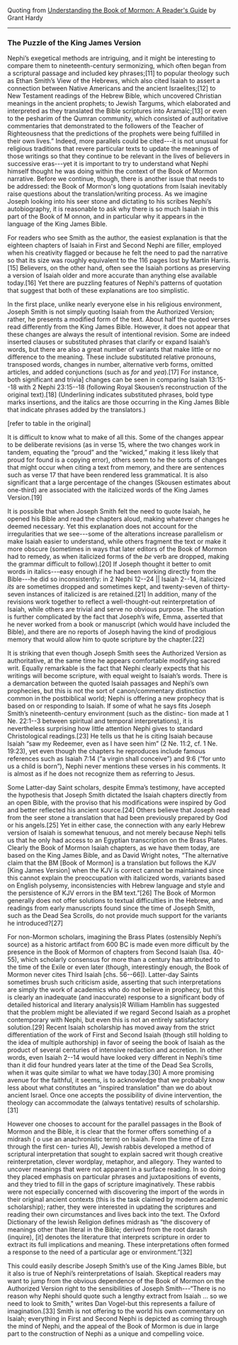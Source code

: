 
Quoting from [Understanding the Book of Mormon: A Reader's Guide](https://books.google.com/books?id=aXw7DwAAQBAJ&pg=PA69&lpg=PA69&dq=Grant+Hardy+%22simply+the+work+of+academics+who+do+not+believe+in+prophecy%22&source=bl&ots=RxqfVdU4bs&sig=yfeviy2oXA2jrr1cIMGBRnrA5-k&hl=en&sa=X&ved=0ahUKEwi3wJ6Z-LrbAhVQXq0KHTnuBf8Q6AEIKTAA#v=onepage&q=Grant%20Hardy%20%22simply%20the%20work%20of%20academics%20who%20do%20not%20believe%20in%20prophecy%22&f=false) by Grant Hardy

---

### The Puzzle of the King James Version

Nephi’s exegetical methods are intriguing, and it might be interesting to compare them to nineteenth-century sermonizing, which often began from a scriptural passage and included key phrases;[11] to popular theology such as Ethan Smith’s View of the Hebrews, which also cited Isaiah to assert a connection between Native Americans and the ancient Israelites;[12] to New Testament readings of the Hebrew Bible, which uncovered Christian meanings in the ancient prophets; to Jewish Targums, which elaborated and interpreted as they translated the Bible scriptures into Aramaic;[13] or even to the pesharim of the Qumran community, which consisted of authoritative commentaries that demonstrated to the followers of the Teacher of Righteousness that the predictions of the prophets were being fulfilled in their own lives.” Indeed, more parallels could be cited---it is not unusual for religious traditions that revere particular texts to update the meanings of those writings so that they continue to be relevant in the lives of believers in successive eras---yet it is important to try to understand what Nephi himself thought he was doing within the context of the Book of Mormon narrative. Before we continue, though, there is another issue that needs to be addressed: the Book of Mormon's long quotations from Isaiah inevitably raise questions about the translation/writing process. As we imagine Joseph looking into his seer stone and dictating to his scribes Nephi’s autobiography, it is reasonable to ask why there is so much Isaiah in this part of the Book of M onnon, and in particular why it appears in the language of the King James Bible.

For readers who see Smith as the author, the easiest explanation is that the eighteen chapters of Isaiah in First and Second Nephi are filler, employed when his creativity flagged or because he felt the need to pad the narrative so that its size was roughly equivalent to the 116 pages lost by Martin Harris.[15] Believers, on the other hand, often see the Isaiah portions as preserving a version of Isaiah older and more
accurate than anything else available today.[16] Yet there are puzzling features of Nephi’s patterns of quotation that suggest that both of these explanations are too simplistic.

In the first place, unlike nearly everyone else in his religious environment, Joseph Smith is not simply quoting Isaiah from the Authorized Version; rather, he presents a modified form of the text. About half the quoted verses read differently from the King James Bible. However, it does not appear that these changes are always the result of intentional revision. Some are indeed inserted clauses or substituted phrases that clarify or expand Isaiah’s words, but there are also a great number of variants that make little or no difference to the meaning. These include substituted relative pronouns, transposed words, changes in number, alternative verb forms, omitted articles, and added conjunctions (such as _for_ and _yea_).[17] For instance, both significant and trivia] changes can be seen in comparing Isaiah 13:15--18 with 2 Nephi 23:15--18 (following Royal Skousen’s reconstruction of the original text).[18]  (Underlining indicates substituted phrases, bold type marks insertions, and the italics are those occurring in the King James Bible that indicate phrases added by the translators.)

[refer to table in the original]

It is difficult to know what to make of all this. Some of the changes appear to be deliberate revisions (as in verse 15, where the two changes work in tandem, equating the “proud” and the “wicked,” making it less likely that proud for found is a copying error), others seem to he the sorts of changes that might occur when citing a text from memory, and there are sentences such as verse 17 that have been rendered less grammatical. It is also significant that a large percentage of the changes (Skousen estimates about one-third) are associated with the italicized words of the King James Version.[19]

It is possible that when Joseph Smith felt the need to quote Isaiah, he opened his Bible and read the chapters aloud, making whatever changes he deemed necessary. Yet this explanation does not account for the irregularities that we see---some of the alterations increase parallelism or make Isaiah easier to understand, while others fragment the text or make it more obscure (sometimes in ways that later editors of the Book of Mormon had to remedy, as when italicized forms of the _be_ verb are dropped, making the grammar difficult to follow).[20] If Joseph thought it better to omit words in italics---easy enough if he had been working directly from the Bible---he did so inconsistently: in 2 Nephi 12--24 || Isaiah 2--14, italicized _its_ are sometimes dropped and sometimes kept, and twenty-seven of thirty-seven instances of italicized is are retained.[21] In addition, many of the revisions work together to reflect a well-thought-out reinterpretation of Isaiah, while others are trivial and serve no obvious purpose. The situation is further complicated by the fact that Joseph’s wife, Emma, asserted that he never worked from a book or manuscript (which would have included the Bible), and there are no reports of Joseph having the kind of prodigious memory that would allow him to quote scripture by the chapter.[22]

It is striking that even though Joseph Smith sees the Authorized Version as authoritative, at the same time he appears comfortable modifying sacred writ.  Equally remarkable is the fact that Nephi clearly expects that his writings will become scripture, with equal weight to Isaiah’s words. There is a demarcation between the quoted Isaiah passages and Nephi’s own prophecies, but this is not the sort of canon/commentary distinction common in the postbiblical world; Nephi is offering a new prophecy that is based on or responding to Isaiah. If some of what he says fits Joseph Smith’s nineteenth-century environment (such as the distinc- tion made at 1 Ne. 22:1--3 between spiritual and temporal interpretations), it is nevertheless surprising how little attention Nephi gives to standard Christological readings.[23] He tells us that he is citing Isaiah because Isaiah “saw my Redeemer, even as I have seen him” (2 Ne. 11:2, cf. 1 Ne. 19:23), yet even though the chapters he reproduces include famous references such as Isaiah 7:14 (“a virgin shall conceive”) and 9:6 (“for unto us a child is born”), Nephi never mentions these verses in his comments. It is almost as if he does not recognize them as referring to Jesus.

Some Latter-day Saint scholars, despite Emma’s testimony, have accepted the hypothesis that Joseph Smith dictated the Isaiah chapters directly from an open Bible, with the proviso that his modifications were inspired by God and better reflected his ancient source.[24] Others believe that Joseph read from the seer stone a translation that had been previously prepared by God or his angels.[25] Yet in either case, the connection with any early Hebrew version of Isaiah is somewhat tenuous, and not merely because Nephi tells us that he only had access to an Egyptian transcription on the Brass Plates. Clearly the Book of Mormon Isaiah chapters, as we have them today, are based on the King James Bible, and as David Wright notes, “The alternative claim that the BM [Book of Mormon] is a translation but follows the KJV [King James Version] when the KJV is correct cannot be maintained since this cannot explain the preoccupation with italicized words, variants based on English polysemy, inconsistencies with Hebrew language and style and the persistence of KJV errors in the BM text.”[26] The Book of Mormon generally does not offer solutions to textual difficulties in the Hebrew, and readings from early manuscripts found since the time of Joseph Smith, such as the Dead Sea Scrolls, do not provide much support for the variants he introduced?[27]

For non-Mormon scholars, imagining the Brass Plates (ostensibly Nephi’s source) as a historic artifact from 600 BC is made even more difficult by the presence in the Book of Mormon of chapters from Second Isaiah (Isa. 40-55), which scholarly consensus for more than a century has attributed to the time of the Exile or even later (though, interestingly enough, the Book of Mormon never cites Third Isaiah [chs. 56--66]). Latter-day Saints sometimes brush such criticism aside, asserting that such interpretations are simply the work of academics who do not believe in prophecy, but this is clearly an inadequate (and inaccurate) response to a significant body of detailed historical and literary analysis}R William Hamblin has suggested that the problem might be alleviated if we regard Second Isaiah as a prophet contemporary with Nephi, but even this is not an entirely satisfactory solution.[29] Recent Isaiah scholarship has moved away from the strict differentiation of the work of First and Second Isaiah (though still holding to the idea of multiple authorship) in favor of seeing the book of Isaiah as the product of several centuries of intensive redaction
and accretion. In other words, even Isaiah 2--14 would have looked very different in Nephi’s time than it did four hundred years later at the time of the Dead Sea Scrolls, when it was quite similar to what we have today.[30] A more promising avenue for the faithful, it seems, is to acknowledge that we probably know less about what constitutes an “inspired translation” than we do about ancient Israel. Once one accepts the possibility of divine intervention, the theology can accommodate the (always tentative) results of scholarship.[31]

However one chooses to account for the parallel passages in the Book of Mormon and the Bible, it is clear that the former offers something of a midrash ( o use an anachronistic term) on Isaiah. From the time of Ezra through the first cen- turies Al), Jewish rabbis developed a method of scriptural interpretation that sought to explain sacred writ though creative reinterpretation, clever wordplay, metaphor, and allegory. They wanted to uncover meanings that were not apparent in a surface reading. In so doing they placed emphasis on particular phrases and juxtapositions of events, and they tried to fill in the gaps of scripture imaginatively. These rabbis were not especially concerned with discovering the import of the words in their original ancient contexts (this is the task claimed by modern academic scholarship); rather, they were interested in updating the scriptures and reading their own circumstances and lives back into the text. The Oxford Dictionary of the lewish Religion defines midrash as “the discovery of meanings other than literal in the Bible; derived from the root darash (inquire), [it] denotes the literature that interprets scripture in order to extract its full implications and meaning. These interpretations often formed a response to the need of a particular age or environment.”[32]

This could easily describe Joseph Smith’s use of the King James Bible, but it also is true of Nephi’s reinterpretations of Isaiah. Skeptical readers may want to jump from the obvious dependence of the Book of Mormon on the Authorized Version right to the sensibilities of Joseph Smith---“There is no reason why Nephi should quote such a lengthy extract from Isaiah ... so we need to look to Smith," writes Dan Vogel-but this represents a failure of imagination.[33] Smith is not offering to the world his own commentary on Isaiah; everything in First and Second Nephi is depicted as coming through the mind of Nephi, and the appeal of the Book of Mormon is due in large part to the construction of Nephi as a unique and compelling voice.
